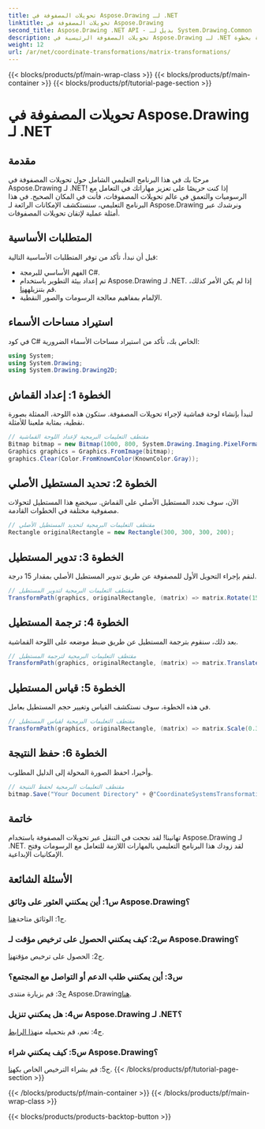 ```yaml
---
title: تحويلات المصفوفة في Aspose.Drawing لـ .NET
linktitle: تحويلات المصفوفة في Aspose.Drawing
second_title: Aspose.Drawing .NET API - بديل لـ System.Drawing.Common
description: تحويلات المصفوفة الرئيسية في Aspose.Drawing لـ .NET باستخدام هذا الدليل التفصيلي خطوة بخطوة.
weight: 12
url: /ar/net/coordinate-transformations/matrix-transformations/
---
```


{{< blocks/products/pf/main-wrap-class >}}
{{< blocks/products/pf/main-container >}}
{{< blocks/products/pf/tutorial-page-section >}}

# تحويلات المصفوفة في Aspose.Drawing لـ .NET

## مقدمة

مرحبًا بك في هذا البرنامج التعليمي الشامل حول تحويلات المصفوفة في Aspose.Drawing لـ .NET! إذا كنت حريصًا على تعزيز مهاراتك في التعامل مع الرسوميات والتعمق في عالم تحويلات المصفوفات، فأنت في المكان الصحيح. في هذا البرنامج التعليمي، سنستكشف الإمكانات الرائعة لـ Aspose.Drawing ونرشدك عبر أمثلة عملية لإتقان تحويلات المصفوفات.

## المتطلبات الأساسية

قبل أن نبدأ، تأكد من توفر المتطلبات الأساسية التالية:

- الفهم الأساسي للبرمجة C#.
-  تم إعداد بيئة التطوير باستخدام Aspose.Drawing لـ .NET. إذا لم يكن الأمر كذلك، قم بتنزيله[هنا](https://releases.aspose.com/drawing/net/).
- الإلمام بمفاهيم معالجة الرسومات والصور النقطية.

## استيراد مساحات الأسماء

في كود C# الخاص بك، تأكد من استيراد مساحات الأسماء الضرورية:

```csharp
using System;
using System.Drawing;
using System.Drawing.Drawing2D;
```

## الخطوة 1: إعداد القماش

لنبدأ بإنشاء لوحة قماشية لإجراء تحويلات المصفوفة. ستكون هذه اللوحة، الممثلة بصورة نقطية، بمثابة ملعبنا للأمثلة.

```csharp
// مقتطف التعليمات البرمجية لإعداد اللوحة القماشية
Bitmap bitmap = new Bitmap(1000, 800, System.Drawing.Imaging.PixelFormat.Format32bppPArgb);
Graphics graphics = Graphics.FromImage(bitmap);
graphics.Clear(Color.FromKnownColor(KnownColor.Gray));
```

## الخطوة 2: تحديد المستطيل الأصلي

الآن، سوف نحدد المستطيل الأصلي على القماش. سيخضع هذا المستطيل لتحولات مصفوفية مختلفة في الخطوات القادمة.

```csharp
// مقتطف التعليمات البرمجية لتحديد المستطيل الأصلي
Rectangle originalRectangle = new Rectangle(300, 300, 300, 200);
```

## الخطوة 3: تدوير المستطيل

لنقم بإجراء التحويل الأول للمصفوفة عن طريق تدوير المستطيل الأصلي بمقدار 15 درجة.

```csharp
// مقتطف التعليمات البرمجية لتدوير المستطيل
TransformPath(graphics, originalRectangle, (matrix) => matrix.Rotate(15.0f));
```

## الخطوة 4: ترجمة المستطيل

بعد ذلك، سنقوم بترجمة المستطيل عن طريق ضبط موضعه على اللوحة القماشية.

```csharp
// مقتطف التعليمات البرمجية لترجمة المستطيل
TransformPath(graphics, originalRectangle, (matrix) => matrix.Translate(-250, -250));
```

## الخطوة 5: قياس المستطيل

في هذه الخطوة، سوف نستكشف القياس وتغيير حجم المستطيل بعامل.

```csharp
// مقتطف التعليمات البرمجية لقياس المستطيل
TransformPath(graphics, originalRectangle, (matrix) => matrix.Scale(0.3f, 0.3f));
```

## الخطوة 6: حفظ النتيجة

وأخيرا، احفظ الصورة المحولة إلى الدليل المطلوب.

```csharp
// مقتطف التعليمات البرمجية لحفظ النتيجة
bitmap.Save("Your Document Directory" + @"CoordinateSystemsTransformations\MatrixTransformations_out.png");
```

## خاتمة

تهانينا! لقد نجحت في التنقل عبر تحويلات المصفوفة باستخدام Aspose.Drawing لـ .NET. لقد زودك هذا البرنامج التعليمي بالمهارات اللازمة للتعامل مع الرسومات وفتح الإمكانيات الإبداعية.

## الأسئلة الشائعة

### س1: أين يمكنني العثور على وثائق Aspose.Drawing؟

 ج1: الوثائق متاحة[هنا](https://reference.aspose.com/drawing/net/).

### س2: كيف يمكنني الحصول على ترخيص مؤقت لـ Aspose.Drawing؟

 ج2: الحصول على ترخيص مؤقت[هنا](https://purchase.aspose.com/temporary-license/).

### س3: أين يمكنني طلب الدعم أو التواصل مع المجتمع؟

 ج3: قم بزيارة منتدى Aspose.Drawing[هنا](https://forum.aspose.com/c/diagram/17).

### س4: هل يمكنني تنزيل Aspose.Drawing لـ .NET؟

 ج4: نعم، قم بتحميله من[هذا الرابط](https://releases.aspose.com/drawing/net/).

### س5: كيف يمكنني شراء Aspose.Drawing؟

 ج5: قم بشراء الترخيص الخاص بك[هنا](https://purchase.aspose.com/buy).
{{< /blocks/products/pf/tutorial-page-section >}}

{{< /blocks/products/pf/main-container >}}
{{< /blocks/products/pf/main-wrap-class >}}

{{< blocks/products/products-backtop-button >}}
